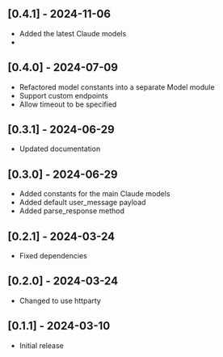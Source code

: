 ## [0.4.1] - 2024-11-06
- Added the latest Claude models
- 
## [0.4.0] - 2024-07-09
- Refactored model constants into a separate Model module
- Support custom endpoints
- Allow timeout to be specified

## [0.3.1] - 2024-06-29
- Updated documentation
 
## [0.3.0] - 2024-06-29

- Added constants for the main Claude models
- Added default user_message payload
- Added parse_response method

## [0.2.1] - 2024-03-24

- Fixed dependencies

## [0.2.0] - 2024-03-24

- Changed to use httparty

## [0.1.1] - 2024-03-10

- Initial release
